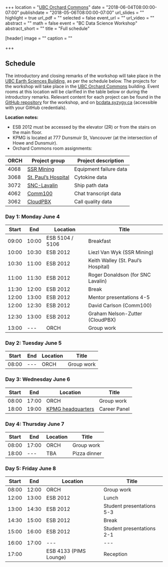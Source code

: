 +++
location = "[UBC Orchard Commons](https://goo.gl/maps/RK5i4NC8KwR2)"
date = "2018-06-04T08:00:00-07:00"
publishdate = "2018-05-06T08:00:00-07:00"
url_slides = ""
highlight = true
url_pdf = ""
selected = false
event_url = ""
url_video = ""
abstract = ""
math = false
event = "BC Data Science Workshop"
abstract_short = ""
title = "Full schedule"

[header]
  image = ""
  caption = ""

+++

## Schedule

The introductory and closing remarks of the workshop will take place in the [UBC
Earth Sciences Building](https://goo.gl/maps/MM5HKrjk8qG2), as per the schedule
below. The projects for the workshop will take place in the [UBC Orchard
Commons](https://goo.gl/maps/RK5i4NC8KwR2) building. Event rooms at this
location will be clarified in the table below or during the introductory
remarks. Relevant content for each project can be found in the [GitHub
repository](https://github.com/bcdataca/workshop-content2018.git) for the
workshop, and on [bcdata.syzygy.ca](https://bcdata.syzygy.ca) (accessible with
your GitHub credentials).

**Location notes:**  

* ESB 2012 must be accessed by the elevator (2R) or from the stairs on the main
  floor.
* KPMG is located at 777 Dunsmuir St, Vancouver (at the intersection of Howe and Dunsmuir).
* Orchard Commons room assignments:

|  ORCH  |   Project group     |  Project description   |
| ------ | ------------------- | ---------------------- |
|  4068  | [SSR Mining](../../ProjExternal/ssr.pdf)          | Equipment failure data |
|  3068  | [St. Paul’s Hospital](../../project/project-2/) | Cytokine data          |
|  3072  | [SNC-Lavalin](../../project/project-3)         | Ship path data         |
|  4062  | [Comm100](../../project/project-4)             | Chat transcript data   |
|  3062  | [CloudPBX](../../project/project-5/)            | Call quality data      |



### Day 1: Monday June 4

| Start |  End  | Location         | Title                              |
| ----- | ----- | ---------------- | ---------------------------------- |
| 09:00 | 10:00 |  ESB 5104 / 5106 | Breakfast                          |
| 10:00 | 10:30 |  ESB 2012        | Liezl Van Wyk (SSR Mining)         |
| 10:30 | 11:00 |  ESB 2012        | Keith Walley (St. Paul’s Hospital) |
| 11:00 | 11:30 |  ESB 2012        | Roger Donaldson (for SNC Lavalin)  |
| 11:30 | 12:00 |  ESB 2012        | Break                              |
| 12:00 | 13:00 |  ESB 2012        | Mentor presentations 4-5           |
| 12:00 | 12:30 |  ESB 2012        | David Carlson (Comm100)            |
| 12:30 | 13:00 |  ESB 2012        | Graham Nelson-Zutter (CloudPBX)    |
| 13:00 |  ---  |  ORCH            | Group work                         |



### Day 2: Tuesday June 5

| Start |  End  | Location | Title      |
| ----- | ----- | -------- | ---------- |
| 08:00 |  ---  |   ORCH   | Group work |


### Day 3: Wednesday June 6

| Start |  End  | Location | Title      |
| ----- | ----- | -------- | ---------- |
| 08:00 | 17:00 |   ORCH   | Group work |
| 18:00 | 19:00 | [KPMG headquarters](https://goo.gl/maps/8qcjD5NUwRF2) | Career Panel |


### Day 4: Thursday June 7

| Start |  End  | Location | Title        |
| ----- | ----- | -------- | ------------ |
| 08:00 | 17:00 |  ORCH    | Group work   |
| 18:00 | ---   |  TBA     | Pizza dinner |


### Day 5: Friday June 8

| Start |  End  | Location               | Title                     |
| ----- | ----- | ---------------------- | ------------------------- |
| 08:00 | 12:00 |      ORCH              | Group work                |
| 12:00 | 13:00 | ESB 2012               |   Lunch                   |
| 13:00 | 14:30 | ESB 2012               | Student presentations 5-3 |
| 14:30 | 15:00 | ESB 2012               | Break                     | 
| 15:00 | 16:00 | ESB 2012               | Student presentations 2-1 |
| 16:00 | 17:00 | ---                    | ---                       |
| 17:00 |       | ESB 4133 (PIMS Lounge) | Reception                 |
